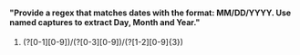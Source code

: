 #### "Provide a regex that matches dates with the format: MM/DD/YYYY. Use named captures to extract Day, Month and Year."

1. (?<month>[0-1][0-9])\/(?<day>[0-3][0-9])\/(?<year>[1-2][0-9]{3})
